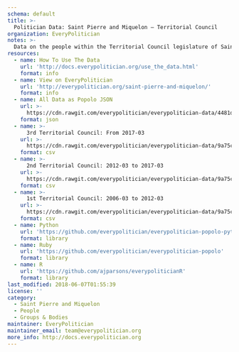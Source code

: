 ```yaml
---
schema: default
title: >-
  Politician Data: Saint Pierre and Miquelon — Territorial Council
organization: EveryPolitician
notes: >-
  Data on the people within the Territorial Council legislature of Saint Pierre and Miquelon.
resources:
  - name: How To Use The Data
    url: 'http://docs.everypolitician.org/use_the_data.html'
    format: info
  - name: View on EveryPolitician
    url: 'http://everypolitician.org/saint-pierre-and-miquelon/'
    format: info
  - name: All Data as Popolo JSON
    url: >-
      https://cdn.rawgit.com/everypolitician/everypolitician-data/4481d367ce7d4a9de50df6b8368ea373e0474e89/data/Saint_Pierre_and_Miquelon/Territorial_Council/ep-popolo-v1.0.json
    format: json
  - name: >-
      3rd Territorial Council: From 2017-03
    url: >-
      https://cdn.rawgit.com/everypolitician/everypolitician-data/9a75c94fb3f01a45e5616242dec9743ba96f137f/data/Saint_Pierre_and_Miquelon/Territorial_Council/term-2017.csv
    format: csv
  - name: >-
      2nd Territorial Council: 2012-03 to 2017-03
    url: >-
      https://cdn.rawgit.com/everypolitician/everypolitician-data/9a75c94fb3f01a45e5616242dec9743ba96f137f/data/Saint_Pierre_and_Miquelon/Territorial_Council/term-2012.csv
    format: csv
  - name: >-
      1st Territorial Council: 2006-03 to 2012-03
    url: >-
      https://cdn.rawgit.com/everypolitician/everypolitician-data/9a75c94fb3f01a45e5616242dec9743ba96f137f/data/Saint_Pierre_and_Miquelon/Territorial_Council/term-2006.csv
    format: csv
  - name: Python
    url: 'https://github.com/everypolitician/everypolitician-popolo-python'
    format: library
  - name: Ruby
    url: 'https://github.com/everypolitician/everypolitician-popolo'
    format: library
  - name: R
    url: 'https://github.com/ajparsons/everypoliticianR'
    format: library
last_modified: 2018-06-07T01:55:39
license: ''
category:
  - Saint Pierre and Miquelon
  - People
  - Groups & Bodies
maintainer: EveryPolitician
maintainer_email: team@everypolitician.org
more_info: http://docs.everypolitician.org
---
```

